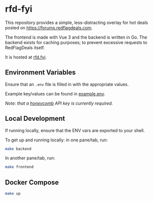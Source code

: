 # rfd-fyi

This repository provides a simple, less-distracting overlay for hot deals posted on https://forums.redflagdeals.com.

The frontend is made with Vue 3 and the backend is written in Go. The backend exists for caching purposes; to prevent excessive requests to RedFlagDeals itself.

It is hosted at [rfd.fyi](https://rfd.fyi).

## Environment Variables

Ensure that an `.env` file is filled in with the appropriate values.

Example key/values can be found in [example.env](./example.env).

*Note: that a [honeycomb](https://honeycomb.io/) API key is currently required.*

## Local Development

If running locally, ensure that the ENV vars are exported to your shell.

To get up and running locally: in one pane/tab, run:

```sh
make backend
```

In another pane/tab, run:

```sh
make frontend
```

## Docker Compose

```sh
make up
```
